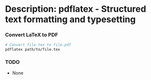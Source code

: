 # Description: pdflatex - Structured text formatting and typesetting

### Convert LaTeX to PDF
```bash
# Convert file.tex to file.pdf 
pdflatex path/to/file.tex
```

### TODO
- None